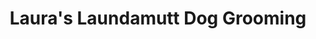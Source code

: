 ---
title: "Laura's Laundamutt Dog Grooming"
url: /salem/lauras-laundamutt-dog-grooming/
shop: pet grooming
---
